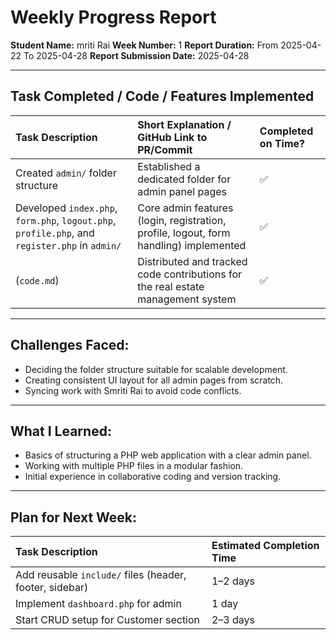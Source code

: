 # Weekly Progress Report

**Student Name:** mriti Rai
**Week Number:** 1
**Report Duration:** From 2025-04-22 To 2025-04-28
**Report Submission Date:** 2025-04-28

---

## Task Completed / Code / Features Implemented

| Task Description                                                                               | Short Explanation / GitHub Link to PR/Commit                                          | Completed on Time? |
| :--------------------------------------------------------------------------------------------- | :------------------------------------------------------------------------------------ | :----------------- |
| Created `admin/` folder structure                                                              | Established a dedicated folder for admin panel pages                                  | ✅                  |
| Developed `index.php`, `form.php`, `logout.php`, `profile.php`, and `register.php` in `admin/` | Core admin features (login, registration, profile, logout, form handling) implemented | ✅                  |
|  (`code.md`)                                              | Distributed and tracked code contributions for the real estate management system      | ✅                  |

---

## Challenges Faced:

* Deciding the folder structure suitable for scalable development.
* Creating consistent UI layout for all admin pages from scratch.
* Syncing work with Smriti Rai to avoid code conflicts.

---

## What I Learned:

* Basics of structuring a PHP web application with a clear admin panel.
* Working with multiple PHP files in a modular fashion.
* Initial experience in collaborative coding and version tracking.

---

## Plan for Next Week:

| Task Description                                        | Estimated Completion Time |
| :------------------------------------------------------ | :------------------------ |
| Add reusable `include/` files (header, footer, sidebar) | 1–2 days                  |
| Implement `dashboard.php` for admin                     | 1 day                     |
| Start CRUD setup for Customer section                   | 2–3 days                  |
